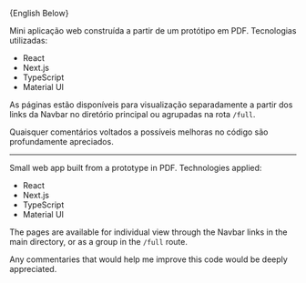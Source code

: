{English Below}

Mini aplicação web construída a partir de um protótipo em PDF.
Tecnologias utilizadas:
- React
- Next.js
- TypeScript
- Material UI

As páginas estão disponíveis para visualização separadamente a partir dos links da Navbar no diretório principal ou agrupadas na rota  `/full`.

Quaisquer comentários voltados a possíveis melhoras no código são profundamente apreciados.


---

Small web app built from a prototype in PDF.
Technologies applied:
- React
- Next.js
- TypeScript
- Material UI

The pages are available for individual view through the Navbar links in the main directory, or as a group in the `/full` route.

Any commentaries that would help me improve this code would be deeply appreciated.